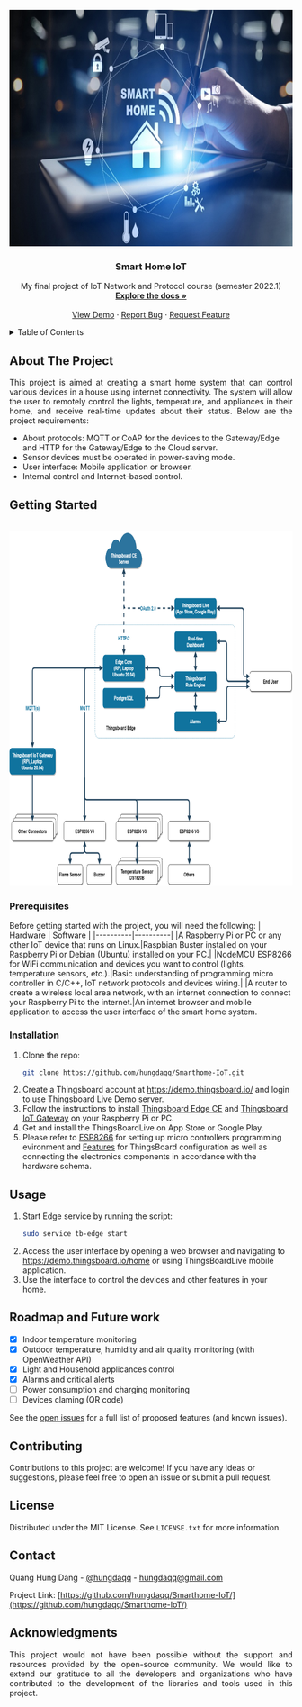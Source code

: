 <!-- PROJECT LOGO -->
<br />
<div align="center">
  <a href="https://github.com/hungdaqq/Smarthome-IoT">
    <img src="images/smarthome.jpg" alt="Logo" width="800" height="420">
  </a>

<h3 align="center">Smart Home IoT</h3>

  <p align="center">
    My final project of IoT Network and Protocol course (semester 2022.1)
    <br />
    <a href="https://github.com/hungdaqq/Smarthome-IoT"><strong>Explore the docs »</strong></a>
    <br />
    <br />
    <a href="https://github.com/hungdaqq/Smarthome-IoT">View Demo</a>
    ·
    <a href="https://github.com/hungdaqq/Smarthome-IoT/issues">Report Bug</a>
    ·
    <a href="https://github.com/hungdaqq/Smarthome-IoT/issues">Request Feature</a>
  </p>
</div>



<!-- TABLE OF CONTENTS -->
<details>
  <summary>Table of Contents</summary>
  <ol>
    <li>
      <a href="#about-the-project">About The Project</a>
      </ul>
    </li>
    <li>
      <a href="#getting-started">Getting Started</a>
      <ul>
        <li><a href="#prerequisites">Prerequisites</a></li>
        <li><a href="#installation">Installation</a></li>
      </ul>
    </li>
    <li><a href="#usage">Usage</a></li>
    <li><a href="#roadmap">Roadmap</a></li>
    <li><a href="#contributing">Contributing</a></li>
    <li><a href="#license">License</a></li>
    <li><a href="#contact">Contact</a></li>
    <li><a href="#acknowledgments">Acknowledgments</a></li>
  </ol>
</details>



<!-- ABOUT THE PROJECT -->
## About The Project

<p align="justify">
This project is aimed at creating a smart home system that can control various devices in a house using internet connectivity. The system will allow the user to remotely control the lights, temperature, and appliances in their home, and receive real-time updates about their status. Below are the project requirements: </p>

- About protocols: MQTT or CoAP for the devices to the Gateway/Edge and HTTP for the Gateway/Edge to the Cloud server.
- Sensor devices must be operated in power-saving mode.
- User interface: Mobile application or browser.
- Internal control and Internet-based control.

<!-- GETTING STARTED -->
## Getting Started
<br />
<div align="center">
  <a href="https://github.com/hungdaqq/Smarthome-IoT">
    <img src="images/diagram.png" alt="Logo" width="800" height="630">
  </a>
</div>

### Prerequisites
Before getting started with the project, you will need the following:
| Hardware | Software |
|----------|----------|
|A Raspberry Pi or PC or any other IoT device that runs on Linux.|Raspbian Buster installed on your Raspberry Pi or Debian (Ubuntu) installed on your PC.|
|NodeMCU ESP8266 for WiFi communication and devices you want to control (lights, temperature sensors, etc.).|Basic understanding of programming micro controller in C/C++, IoT network protocols and devices wiring.|
|A router to create a wireless local area network, with an internet connection to connect your Raspberry Pi to the internet.|An internet browser and mobile application to access the user interface of the smart home system.

### Installation

1. Clone the repo:
   ```sh
   git clone https://github.com/hungdaqq/Smarthome-IoT.git
   ```
2. Create a Thingsboard account at https://demo.thingsboard.io/ and login to use Thingsboard Live Demo server.
3. Follow the instructions to install [Thingsboard Edge CE](https://thingsboard.io/docs/user-guide/install/edge/installation-options/) and [Thingsboard IoT Gateway](https://thingsboard.io/docs/iot-gateway/installation/) on your Raspberry Pi or PC. 
4. Get and install the ThingsBoardLive on App Store or Google Play.
5. Please refer to [ESP8266](https://github.com/hungdaqq/Smarthome-IoT/tree/main/ESP8266) for setting up micro controllers programming evironment and [Features]() for ThingsBoard configuration as well as connecting the electronics components in accordance with the hardware schema.

<!-- USAGE EXAMPLES -->
## Usage

1. Start Edge service by running the script:
   ```sh
   sudo service tb-edge start
   ```
2. Access the user interface by opening a web browser and navigating to https://demo.thingsboard.io/home or using ThingsBoardLive mobile application.
3. Use the interface to control the devices and other features in your home.


<!-- ROADMAP -->
## Roadmap and Future work

- [x] Indoor temperature monitoring
- [x] Outdoor temperature, humidity and air quality monitoring (with OpenWeather API)
- [x] Light and Household applicances control
- [x] Alarms and critical alerts
- [ ] Power consumption and charging monitoring
- [ ] Devices claming (QR code)

See the [open issues](https://github.com/hungdaqq/Smarthome-IoT/issues) for a full list of proposed features (and known issues).

<!-- CONTRIBUTING -->
## Contributing

Contributions to this project are welcome! If you have any ideas or suggestions, please feel free to open an issue or submit a pull request.

<!-- LICENSE -->
## License

Distributed under the MIT License. See `LICENSE.txt` for more information.


<!-- CONTACT -->
## Contact

Quang Hung Dang - [@hungdaqq](https://www.linkedin.com/in/hungdaqq/) - hungdaqq@gmail.com

Project Link: [https://github.com/hungdaqq/Smarthome-IoT/](https://github.com/hungdaqq/Smarthome-IoT/)


<!-- ACKNOWLEDGMENTS -->
## Acknowledgments
<p align="justify">
This project would not have been possible without the support and resources provided by the open-source community. We would like to extend our gratitude to all the developers and organizations who have contributed to the development of the libraries and tools used in this project.
</p>
